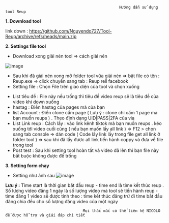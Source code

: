                                                       Hướng dẫn sử dụng tool Reup

**1.  Download tool**
 
link down : https://github.com/Nguyendo727/Tool-Reup/archive/refs/heads/main.zip 

**2. Settings file tool** 

-  Download xong giải nén tool => cách giải nén 
 
![image](https://user-images.githubusercontent.com/88383614/210522925-10251d3a-85e7-48e9-995a-d1f1d7a4ff07.png)

-  Sau khi đã giải nén xong mở folder tool vừa giải nén => bật file có tên : Reup.exe => click chuyển sang tab : Reup rell facebook
- Setting file : Chọn File trên giao diện của tool và chọn xuống
 + List tiêu đề : File này nếu trống thì tiêu đề video reup sẽ là tiêu đề của video khi down xuống
 + hastag : Điền hastag của pages mà của bạn
 + list Account : Điền clone cầm page ( Lưu ý : clone chỉ cầm 1 page mà bạn muốn reups ) . Theo định dạng UID|PASS|2FA của via
 + List Link reup : 
             Cách lấy : vào link kênh tiktok mà bạn muốn reups . kéo xuống tới video cuối cùng ( nếu bạn muốn lấy all link ) => F12 > chọn sang tab console => dán code ( Code lấy link lấy trong file get all link ở folder tool  ) => sau khi đã lấy được all link tiến hành coppy và đưa về file trong tool 
 + Post test : Sau khi setting tool hoàn tất và video đã lên thì bạn file này bắt buộc không được để trống

**3. Setting form chạy**

 + Setting như ảnh sau 
![image](https://user-images.githubusercontent.com/88383614/210524716-3c66cbc4-7a09-444f-b39e-5900e0a383f0.png)

**Lưu ý :**  Time start là thời gian bắt đầu reup - time end là time kết thúc reup . Số lượng video đăng 1 ngày là số lượng video mà tool sẽ tiến hành reup - time đăng 1 video sẽ được tính theo : time kết thúc đăng trừ đi time bắt đầu đăng chia đều cho số lượng đăng video của một ngày 

                                      Mọi thắc mắc có thể liên hệ NICOLO để được hỗ trợ và giải đáp chi tiết


